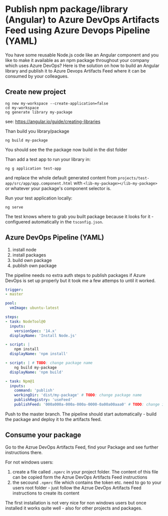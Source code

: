 # Publish npm package/library (Angular) to Azure DevOps Artifacts Feed using Azure Devops Pipeline (YAML)

You have some reusable Node.js code like an Angular component and you like to make it available as an npm package throughout your company which uses Azure DevOps?
Here is the solution on how to build an Angular library and publish it to Azure Devops Artifacts Feed where it can be consumed by your colleagues.

## Create new project

```
ng new my-workspace --create-application=false
cd my-workspace
ng generate library my-package
```
see: https://angular.io/guide/creating-libraries

Than build you library/package
```
ng build my-package
```
You should see the the package now build in the dist folder

Than add a test app to run your library in:
```
ng g application test-app
```
and replace the whole default generated content from `projects/test-app/src/app/app.component.html` with `<lib-my-package></lib-my-package>` or whatever your package's component selector is.

Run your test application locally:
```
ng serve
```

The test knows where to grab you built package because it looks for it - configuered automatically in the `tsconfig.json`.


## Azure DevOps Pipeline (YAML)

1. install node
2. install packages
3. build own package
4. publish own package

The pipeline needs no extra auth steps to publish packages if Azure DevOps is set up properly but it took me a few attemps to until it worked.

``` YAML
trigger:
- master

pool:
  vmImage: ubuntu-latest

steps:
- task: NodeTool@0
  inputs:
    versionSpec: '14.x'
  displayName: 'Install Node.js'

- script: |
    npm install
  displayName: 'npm install'

- script: | # TODO: change package name
    ng build my-package 
  displayName: 'npm build'

- task: Npm@1
  inputs:
    command: 'publish'
    workingDir: 'dist/my-package' # TODO: change package name
    publishRegistry: 'useFeed'
    publishFeed: '000a000a-000a-000a-0000-0a00a00aaa0' # TODO: change id
```

Push to the master branch. The pipeline should start automatically - build the package and deploy it to the artifacts feed.

## Consume your package
Go to the Azrue DevOps Artifacts Feed, find your Package and see further instructions there.

For not windows users:

1. create a file called ```.npmrc``` in your project folder. The content of this file can be copied form the Azrue DevOps Artifacts Feed instructions
2. the secound ```.npmrc``` file which contains the token etc. need to go to your users root folder - just follow the Azrue DevOps Artifacts Feed instructions to create its content

The first installation is not very nice for non windows users but once installed it works quite well - also for other projects and packages.
